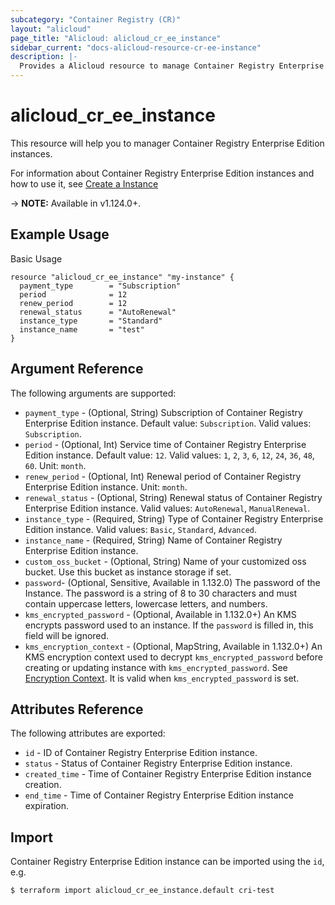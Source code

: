 ```yaml
---
subcategory: "Container Registry (CR)"
layout: "alicloud"
page_title: "Alicloud: alicloud_cr_ee_instance"
sidebar_current: "docs-alicloud-resource-cr-ee-instance"
description: |-
  Provides a Alicloud resource to manage Container Registry Enterprise Edition instances.
---
```


# alicloud\_cr\_ee\_instance

This resource will help you to manager Container Registry Enterprise Edition instances.

For information about Container Registry Enterprise Edition instances and how to use it, see [Create a Instance](https://www.alibabacloud.com/help/en/doc-detail/208144.htm)

-> **NOTE:** Available in v1.124.0+.

## Example Usage

Basic Usage

```
resource "alicloud_cr_ee_instance" "my-instance" {
  payment_type        = "Subscription"
  period              = 12
  renew_period        = 12
  renewal_status      = "AutoRenewal"
  instance_type       = "Standard"
  instance_name       = "test"
}
```

## Argument Reference

The following arguments are supported:

* `payment_type` - (Optional, String) Subscription of Container Registry Enterprise Edition instance. Default value: `Subscription`. Valid values: `Subscription`.
* `period` - (Optional, Int) Service time of Container Registry Enterprise Edition instance. Default value: `12`. Valid values: `1`, `2`, `3`, `6`, `12`, `24`, `36`, `48`, `60`. Unit: `month`.
* `renew_period` - (Optional, Int) Renewal period of Container Registry Enterprise Edition instance. Unit: `month`.
* `renewal_status` - (Optional, String) Renewal status of Container Registry Enterprise Edition instance. Valid values: `AutoRenewal`, `ManualRenewal`.
* `instance_type` - (Required, String) Type of Container Registry Enterprise Edition instance. Valid values: `Basic`, `Standard`, `Advanced`.
* `instance_name` - (Required, String) Name of Container Registry Enterprise Edition instance.
* `custom_oss_bucket` - (Optional, String) Name of your customized oss bucket. Use this bucket as instance storage if set.
* `password`- (Optional, Sensitive, Available in 1.132.0) The password of the Instance. The password is a string of 8 to 30 characters and must contain uppercase letters, lowercase letters, and numbers.
* `kms_encrypted_password` - (Optional, Available in 1.132.0+) An KMS encrypts password used to an instance. If the `password` is filled in, this field will be ignored.
* `kms_encryption_context` - (Optional, MapString, Available in 1.132.0+) An KMS encryption context used to decrypt `kms_encrypted_password` before creating or updating instance with `kms_encrypted_password`. See [Encryption Context](https://www.alibabacloud.com/help/doc-detail/42975.htm). It is valid when `kms_encrypted_password` is set.

## Attributes Reference

The following attributes are exported:

* `id` - ID of Container Registry Enterprise Edition instance.
* `status` - Status of Container Registry Enterprise Edition instance.
* `created_time` - Time of Container Registry Enterprise Edition instance creation.
* `end_time` - Time of Container Registry Enterprise Edition instance expiration.

## Import

Container Registry Enterprise Edition instance can be imported using the `id`, e.g.

```
$ terraform import alicloud_cr_ee_instance.default cri-test
```
